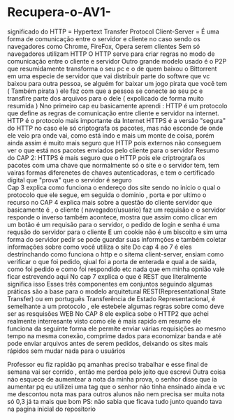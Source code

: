 # Recupera-o-AV1-
significado do HTTP = Hypertext Transfer Protocol 
Client-Server = É uma forma de comunicação entre o servidor e cliente no caso sendo os navegadores como Chrome, FireFox, Opera serem clientes 
Sem só navegadores utilizam HTTP
O HTTP serve para criar regras no modo de comunicação entre o cliente e servidor 
Outro grande modelo usado é o P2P que resumidamente transforma o seu pc e o de quem baixou o Bittorrent em uma especie de servidor que vai distribuir parte do softwre que vc baixou para outra pessoa, se alguém for baixar um jogo pirata que você tem  ( Também pirata ) ele faz com que a pessoa se conecte ao seu pc e transfire parte dos arquivos para o dele ( expolicado de forma muito resumida ) 
Nno primeiro cap eu basicamente aprendi : HTTP é um protocolo que define as regras de comunicação entre cliente e servidor na internet.
HTTP é o protocolo mais importante da Internet
HTTPS é a versão "segura" do HTTP no caso ele só criptografa os pacotes, mas não esconde de onde ele veio pra onde vai, como está indo e mais um monte de coisa, porém ainda assim é muito mais seguro que HTTP pois externos não conseguem ver o que está nos pacotes enviados pelo cliente para o servidor
Resumo do CAP 2: HTTPS é mais seguro que o HTTP pois ele criptrografa os pacotes com uma chave que normalmente só o site e o servidor tem, tem vairas formas diferenetes de chaves autenticadoras, e tem o certificado digital que  "prova" que o servidor é seguro  
Cap 3 explica como funciona o endereço dos site sendo no inicio o qual o protocolo que ele segue, em seguida o dominio , porta  e por ultimo o recurso 
no CAP 4 explica mais sobre a questão do cliente servidor que basicamente é , o cliente ( navegador/usuario) faz um requisão e o servidor responde o inverso também acontece, mostra que assim como clicar em um botão é um requisão para o servidor, o pedido de login e senha é uma requsão do servidor para o cliente
E um cookie não é um biscoito e sim uma forma do servidor pedir se pode guardar suas informções e também coletar informações sobre como você utiliza o site 
Do cap 4 ao 7 é eles destrinchando como funciona o http e o sitema client-server, ensiam como verificar o que foi pedido, qiual foi a porta de enterada e qual a de saida, como foi pedido e como foi respondido etc nada que em minha opnião vale ficar estrevendo aqui 
No cap 7 explica o que é REST que literalmente significa isso Esses três componentes em conjuntos seguindo algumas práticas são a base para o modelo arquitetural REST(Representational State Transfer) ou em português Transferência de Estado Representacional, é semelhante a um protocolo , ele estebele algumas regras sobre como deve ser as resquisões WEB
No CAP  8 ele explica sobe o HTTP2 que achei realmente interresante visto como ele é mais rapido em resumo ele funciona da seguinte forma ele permite enviar várias requisições ao mesmo tempo na mesma conexão, comprime dados para economizar banda e até pode enviar arquivos antes de serem pedidos, deixando os sites mais rápidos sem mudar nada para o usuários 

Professor eu fiz rapidão pq amanhas preciso trabalhar e esse final de semana vai ser corrido , então me perdoa pelo jeito que escrevi 
Outra coisa náo esquece de aumentear a nota da minha prova, o senhor disse que ia aumentar pq eu utilizei uma tag que o senhor não tinha ensinado ainda e vc me descontou nota mas para outros alunos não nem precisa ser muita nota só 0,3 já ta mais que bom 
PS: não sabia que ficava tudo junto quando tava na pagina inicial do repositorio 
